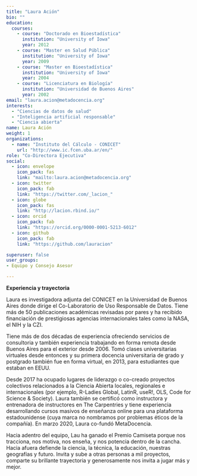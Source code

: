 ```yaml
---
title: "Laura Ación"
bio: ""
education:
  courses:
    - course: "Doctorado en Bioestadística"
      institution: "University of Iowa"
      year: 2012
    - course: "Master en Salud Pública"
      institution: "University of Iowa"
      year: 2009
    - course: "Master en Bioestadística"
      institution: "University of Iowa"
      year: 2004
    - course: "Licenciatura en Biología"
      institution: "Universidad de Buenos Aires"
      year: 2002
email: "laura.acion@metadocencia.org"
interests:
  - "Ciencias de datos de salud"
  - "Inteligencia artificial responsable"
  - "Ciencia abierta"
name: Laura Ación
weight: 1
organizations:
  - name: "Instituto del Cálculo - CONICET"
    url: "http://www.ic.fcen.uba.ar/en/"
role: "Co-Directora Ejecutiva"
social:
  - icon: envelope
    icon_pack: fas
    link: "mailto:laura.acion@metadocencia.org"
  - icon: twitter
    icon_pack: fab
    link: "https://twitter.com/_lacion_"
  - icon: globe
    icon_pack: fas
    link: "http://lacion.rbind.io/"
  - icon: orcid
    icon_pack: fab
    link: "https://orcid.org/0000-0001-5213-6012"
  - icon: github
    icon_pack: fab
    link: "https://github.com/lauracion"

superuser: false
user_groups:
- Equipo y Consejo Asesor

---
```



**Experiencia y trayectoria**

Laura es investigadora adjunta del CONICET en la Universidad de Buenos Aires donde dirige el Co-Laboratorio de Uso Responsable de Datos. Tiene más de 50 publicaciones académicas revisadas por pares y ha recibido financiación de prestigiosas agencias internacionales tales como la NASA, el NIH y la CZI. 

Tiene más de dos décadas de experiencia ofreciendo servicios de consultoria y también experiencia trabajando en forma remota desde Buenos Aires para el exterior desde 2006. Tomó clases universitarias virtuales desde entonces y su primera docencia universitaria de grado y postgrado también fue en forma virtual, en 2013, para estudiantes que estaban en EEUU.  

Desde 2017 ha ocupado lugares de liderazgo o co-creado proyectos colectivos relacionados a la Ciencia Abierta locales, regionales e internacionales (por ejemplo, R-Ladies Global, LatinR, useR!, OLS, Code for Science & Society). Laura también se certificó como instructora y entrenadora de instructores en The Carpentries y tiene experiencia desarrollando cursos masivos de enseñanza online para una plataforma estadounidense (cuya marca no nombramos por problemas éticos de la compañía). En marzo 2020, Laura co-fundó MetaDocencia.

Hacia adentro del equipo, Lau ha ganado el Premio Camiseta porque nos tracciona, nos motiva, nos enseña, y nos potencia dentro de la cancha. Hacia afuera defiende la ciencia, la técnica, la educación, nuestras geografías y futuro. Invita y sube a otras personas a mil proyectos, comparte su brillante trayectoria y generosamente nos invita a jugar más y mejor. 
